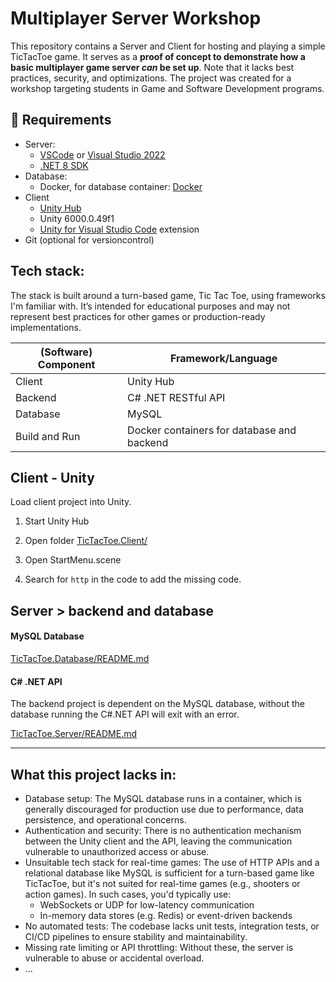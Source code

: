 # Multiplayer Server Workshop

This repository contains a Server and Client for hosting and playing a simple TicTacToe game. It serves as a **proof of concept to demonstrate how a basic multiplayer game server _can_ be set up**. Note that it lacks best practices, security, and optimizations. The project was created for a workshop targeting students in Game and Software Development programs.

## 🔧 Requirements

- Server:
    - [VSCode](https://code.visualstudio.com/) or [Visual Studio 2022](https://visualstudio.microsoft.com/downloads/)
    - [.NET 8 SDK](https://dotnet.microsoft.com/en-us/download)
- Database:
    - Docker, for database container: [Docker](https://www.docker.com/)
- Client
    - [Unity Hub](https://unity.com/)
    - Unity 6000.0.49f1
    - [Unity for Visual Studio Code](https://marketplace.visualstudio.com/items/?itemName=VisualStudioToolsForUnity.vstuc) extension
- Git (optional for versioncontrol)

## Tech stack:

The stack is built around a turn-based game, Tic Tac Toe, using frameworks I'm familiar with. It’s intended for educational purposes and may not represent best practices for other games or production-ready implementations.

| (Software) Component | Framework/Language |
| -------------------- | ------------------ |
| Client               | Unity Hub          | 
| Backend              | C# .NET RESTful API |
| Database             | MySQL              | 
| Build and Run        | Docker containers for database and backend |

## Client - Unity

Load client project into Unity.

1. Start Unity Hub

2. Open folder [TicTacToe.Client/](TicTacToe.Client)  

3. Open StartMenu.scene

4. Search for `http` in the code to add the missing code.

## Server > backend and database

#### MySQL Database

[TicTacToe.Database/README.md](TicTacToe.Database/README.md)

#### C# .NET API

The backend project is dependent on the MySQL database, without the database running the C#.NET API will exit with an error.

[TicTacToe.Server/README.md](TicTacToe.Server/README.md)

-----

## What this project lacks in:

- Database setup: The MySQL database runs in a container, which is generally discouraged for production use due to performance, data persistence, and operational concerns.
- Authentication and security: There is no authentication mechanism between the Unity client and the API, leaving the communication vulnerable to unauthorized access or abuse.
- Unsuitable tech stack for real-time games: The use of HTTP APIs and a relational database like MySQL is sufficient for a turn-based game like TicTacToe, but it's not suited for real-time games (e.g., shooters or action games). In such cases, you'd typically use:
    - WebSockets or UDP for low-latency communication
    - In-memory data stores (e.g. Redis) or event-driven backends
- No automated tests: The codebase lacks unit tests, integration tests, or CI/CD pipelines to ensure stability and maintainability.
- Missing rate limiting or API throttling: Without these, the server is vulnerable to abuse or accidental overload.
- ...
